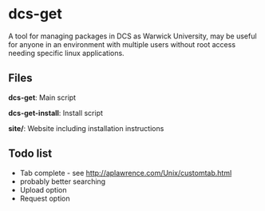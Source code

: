 # dcs-get

A tool for managing packages in DCS as Warwick University, may be useful for anyone in an environment with multiple users 
without root access needing specific linux applications.

## Files

**dcs-get**: Main script

**dcs-get-install**: Install script

**site/**: Website including installation instructions

## Todo list

* Tab complete - see http://aplawrence.com/Unix/customtab.html
* probably better searching
* Upload option
* Request option
